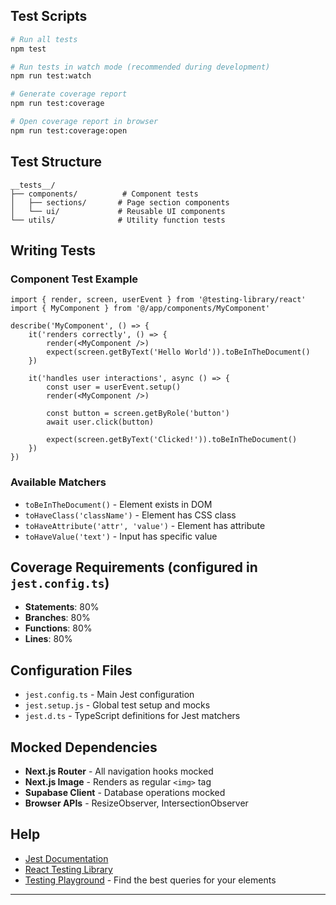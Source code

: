 ## Test Scripts

```bash
# Run all tests
npm test

# Run tests in watch mode (recommended during development)
npm run test:watch

# Generate coverage report
npm run test:coverage

# Open coverage report in browser
npm run test:coverage:open
```

## Test Structure

```
__tests__/
├── components/          # Component tests
│   ├── sections/       # Page section components
│   └── ui/             # Reusable UI components
└── utils/              # Utility function tests
```

## Writing Tests

### Component Test Example
```tsx
import { render, screen, userEvent } from '@testing-library/react'
import { MyComponent } from '@/app/components/MyComponent'

describe('MyComponent', () => {
    it('renders correctly', () => {
        render(<MyComponent />)
        expect(screen.getByText('Hello World')).toBeInTheDocument()
    })

    it('handles user interactions', async () => {
        const user = userEvent.setup()
        render(<MyComponent />)
        
        const button = screen.getByRole('button')
        await user.click(button)
        
        expect(screen.getByText('Clicked!')).toBeInTheDocument()
    })
})
```

### Available Matchers
- `toBeInTheDocument()` - Element exists in DOM
- `toHaveClass('className')` - Element has CSS class
- `toHaveAttribute('attr', 'value')` - Element has attribute
- `toHaveValue('text')` - Input has specific value

## Coverage Requirements (configured in `jest.config.ts`)
- **Statements**: 80%
- **Branches**: 80%
- **Functions**: 80%
- **Lines**: 80%

## Configuration Files
- `jest.config.ts` - Main Jest configuration
- `jest.setup.js` - Global test setup and mocks
- `jest.d.ts` - TypeScript definitions for Jest matchers

## Mocked Dependencies
- **Next.js Router** - All navigation hooks mocked
- **Next.js Image** - Renders as regular `<img>` tag
- **Supabase Client** - Database operations mocked
- **Browser APIs** - ResizeObserver, IntersectionObserver

## Help
- [Jest Documentation](https://jestjs.io/docs/getting-started)
- [React Testing Library](https://testing-library.com/docs/react-testing-library/intro/)
- [Testing Playground](https://testing-playground.com/) - Find the best queries for your elements

---
